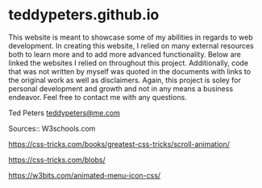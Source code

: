 # teddypeters.github.io

This website is meant to showcase some of my abilities in regards to web development. In creating this website, I relied on many external resources both to learn more
and to add more advanced functionality. Below are linked the websites I relied on throughout this project. Additionally, code that was not written by myself was 
quoted in the documents with links to the original work as well as disclaimers. Again, this project is soley for personal development and growth and not in any means 
a business endeavor. Feel free to contact me with any questions.

Ted Peters
teddypeters@me.com


Sources::
W3schools.com

https://css-tricks.com/books/greatest-css-tricks/scroll-animation/

https://css-tricks.com/blobs/

https://w3bits.com/animated-menu-icon-css/
